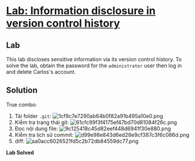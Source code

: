 # [Lab: Information disclosure in version control history](https://portswigger.net/web-security/information-disclosure/exploiting/lab-infoleak-in-version-control-history)

## Lab

This lab discloses sensitive information via its version control history. To solve the lab, obtain the password for the `administrator` user then log in and delete Carlos's account.

## Solution
True combo:
1. Tải folder `.git`: ![1cf9c7e7290ab64b0f82a91b495a10e0.png](../../../../../../_resources/1cf9c7e7290ab64b0f82a91b495a10e0.png)
2. Kiểm tra trạng thái git: ![61cfc99f3f4175ef47bd70d81084f26c.png](../../../../../../_resources/61cfc99f3f4175ef47bd70d81084f26c.png)
3. Đọc nội dung file: ![9c125418c45d82eef448d6941f30e880.png](../../../../../../_resources/9c125418c45d82eef448d6941f30e880.png)
4. Kiểm tra lịch sử commit: ![d99e98e843d6ed28e9cf387c3f6c086d.png](../../../../../../_resources/d99e98e843d6ed28e9cf387c3f6c086d.png)
5. diff: ![aa0acc6026521fd5c2b72db84559dc77.png](../../../../../../_resources/aa0acc6026521fd5c2b72db84559dc77.png)

**Lab Solved**